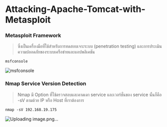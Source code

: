 # Attacking-Apache-Tomcat-with-Metasploit

### Metasploit Framework 

> ซึ่งเป็นเครื่องมือที่ใช้สำหรับการทดสอบเจาะระบบ (penetration testing) และการประเมินความปลอดภัยของระบบเครือข่ายและแอปพลิเคชัน

```
msfconsole
```

![msfconsole](https://github.com/Atiwitch15101/Attacking-Apache-Tomcat-with-Metasploit/assets/159407312/84f6410d-5ee7-47e9-a7ec-54f8332e15a7)

### Nmap Service Version Detection

> Nmap มี Option ที่ใช้ตรวจสอบและคาดเดา service และเวอร์ชั่นของ service นั้นก็คือ -sV ตามด้วย IP หรือ Host ที่เราต้องการ

```
nmap -sV 192.168.19.175
```
![Uploading image.png…]()
